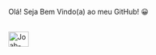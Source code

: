 Olá! Seja Bem Vindo(a) ao meu GitHub! 😀

<div style="display: inline_block"><br>
  <img align="center" alt="Joab-Spring" height="30" width="40" src="https://cdn.jsdelivr.net/gh/devicons/devicon/icons/spring/spring-original.svg" />
          
</div>
